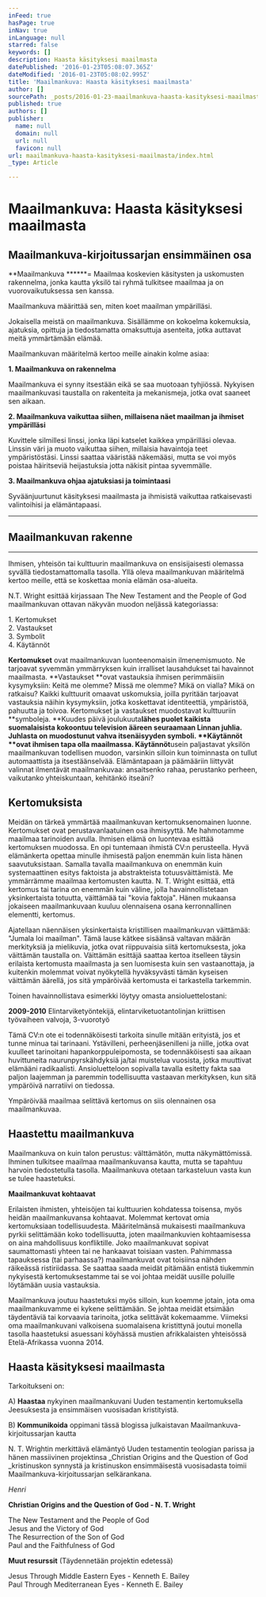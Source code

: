 ```yaml
---
inFeed: true
hasPage: true
inNav: true
inLanguage: null
starred: false
keywords: []
description: Haasta käsityksesi maailmasta
datePublished: '2016-01-23T05:08:07.365Z'
dateModified: '2016-01-23T05:08:02.995Z'
title: 'Maailmankuva: Haasta käsityksesi maailmasta'
author: []
sourcePath: _posts/2016-01-23-maailmankuva-haasta-kasityksesi-maailmasta.md
published: true
authors: []
publisher:
  name: null
  domain: null
  url: null
  favicon: null
url: maailmankuva-haasta-kasityksesi-maailmasta/index.html
_type: Article

---
```

# Maailmankuva: Haasta käsityksesi maailmasta

## Maailmankuva-kirjoitussarjan ensimmäinen osa

**Maailmankuva ******= Maailmaa koskevien käsitysten ja uskomusten rakennelma, jonka kautta yksilö tai ryhmä tulkitsee maailmaa ja on vuorovaikutuksessa sen kanssa.

Maailmankuva määrittää sen, miten koet maailman ympärilläsi. 

Jokaisella meistä on maailmankuva. Sisällämme on kokoelma kokemuksia, ajatuksia, opittuja ja tiedostamatta omaksuttuja asenteita, jotka auttavat meitä ymmärtämään elämää.

Maailmankuvan määritelmä kertoo meille ainakin kolme asiaa:

**1\. Maailmankuva on rakennelma**

Maailmankuva ei synny itsestään eikä se saa muotoaan tyhjiössä. Nykyisen maailmankuvasi taustalla on rakenteita ja mekanismeja, jotka ovat saaneet sen aikaan.

**2\. Maailmankuva vaikuttaa siihen, millaisena näet maailman ja ihmiset ympärilläsi**

Kuvittele silmillesi linssi, jonka läpi katselet kaikkea ympärilläsi olevaa. Linssin väri ja muoto vaikuttaa siihen, millaisia havaintoja teet ympäristöstäsi. Linssi saattaa vääristää näkemääsi, mutta se voi myös poistaa häiritseviä heijastuksia jotta näkisit pintaa syvemmälle. 

[][0]

**3\. Maailmankuva ohjaa ajatuksiasi ja toimintaasi**

Syväänjuurtunut käsityksesi maailmasta ja ihmisistä vaikuttaa ratkaisevasti valintoihisi ja elämäntapaasi.

****

## Maailmankuvan rakenne

****

Ihmisen, yhteisön tai kulttuurin maailmankuva on ensisijaisesti olemassa syvällä tiedostamattomalla tasolla. Yllä oleva maailmankuvan määritelmä kertoo meille, että se koskettaa monia elämän osa-alueita.

N.T. Wright esittää kirjassaan The New Testament and the People of God maailmankuvan ottavan näkyvän muodon neljässä kategoriassa:

1\. Kertomukset   
2\. Vastaukset  
3\. Symbolit  
4\. Käytännöt

**Kertomukset** ovat maailmankuvan luonteenomaisin ilmenemismuoto. Ne tarjoavat syvemmän ymmärryksen kuin irralliset lausahdukset tai havainnot maailmasta. **Vastaukset **ovat vastauksia ihmisen perimmäisiin kysymyksiin: Keitä me olemme? Missä me olemme? Mikä on vialla? Mikä on ratkaisu? Kaikki kulttuurit omaavat uskomuksia, joilla pyritään tarjoavat vastauksia näihin kysymyksiin, jotka koskettavat identiteettiä, ympäristöä, pahuutta ja toivoa. Kertomukset ja vastaukset muodostavat kulttuuriin **symboleja. **Kuudes päivä joulukuuta****lähes puolet kaikista suomalaisista kokoontuu television ääreen seuraamaan Linnan juhlia. Juhlasta on muodostunut vahva itsenäisyyden symboli. **Käytännöt **ovat ihmisen tapa olla maailmassa. Käytännöt****usein paljastavat yksilön maailmankuvan todellisen muodon, varsinkin silloin kun toiminnasta on tullut automaattista ja itsestäänselvää.  Elämäntapaan ja päämääriin liittyvät valinnat ilmentävät maailmankuvaa: ansaitsenko rahaa, perustanko perheen, vaikutanko yhteiskuntaan, kehitänkö itseäni?

## Kertomuksista

Meidän on tärkeä ymmärtää maailmankuvan kertomuksenomainen luonne. Kertomukset ovat perustavanlaatuinen osa ihmisyyttä. Me hahmotamme maailmaa tarinoiden avulla. Ihmisen elämä on luontevaa esittää kertomuksen muodossa. En opi tuntemaan ihmistä CV:n perusteella. Hyvä elämänkerta opettaa minulle ihmisestä paljon enemmän kuin lista hänen saavutuksistaan. Samalla tavalla maailmankuva on enemmän kuin systemaattinen esitys faktoista ja abstrakteista totuusväittämistä. Me ymmärrämme maailmaa kertomusten kautta. N. T. Wright esittää, että kertomus tai tarina on enemmän kuin väline, jolla havainnollistetaan yksinkertaista totuutta, väittämää tai "kovia faktoja". Hänen mukaansa jokaiseen maailmankuvaan kuuluu olennaisena osana kerronnallinen elementti, kertomus.

Ajatellaan näennäisen yksinkertaista kristillisen maailmankuvan väittämää: "Jumala loi maailman". Tämä lause kätkee sisäänsä valtavan määrän merkityksiä ja mielikuvia, jotka ovat riippuvaisia siitä kertomuksesta, joka väittämän taustalla on. Väittämän esittäjä saattaa kertoa itselleen täysin erilaista kertomusta maailmasta ja sen luomisesta kuin sen vastaanottaja, ja kuitenkin molemmat voivat nyökytellä hyväksyvästi tämän kyseisen väittämän äärellä, jos sitä ympäröivää kertomusta ei tarkastella tarkemmin.

Toinen havainnollistava esimerkki löytyy omasta ansioluettelostani:

**2009-2010** Elintarviketyöntekijä, elintarviketuotantolinjan kriittisen työvaiheen valvoja, 3-vuorotyö

Tämä CV:n ote ei todennäköisesti tarkoita sinulle mitään erityistä, jos et tunne minua tai tarinaani. Ystävilleni, perheenjäsenilleni ja niille, jotka ovat kuulleet tarinoitani hapankorppuleipomosta, se todennäköisesti saa aikaan huvittuneita naurunpyrskähdyksiä ja/tai muistelua vuosista, jotka muuttivat elämääni radikaalisti. Ansioluetteloon sopivalla tavalla esitetty fakta saa paljon laajemman ja paremmin todellisuutta vastaavan merkityksen, kun sitä ympäröivä narratiivi on tiedossa.

Ympäröivää maailmaa selittävä kertomus on siis olennainen osa maailmankuvaa. 

## Haastettu maailmankuva

Maailmankuva on kuin talon perustus: välttämätön, mutta näkymättömissä. Ihminen tulkitsee maailmaa maailmankuvansa kautta, mutta se tapahtuu harvoin tiedostetulla tasolla. Maailmankuva otetaan tarkasteluun vasta kun se tulee haastetuksi. 

**Maailmankuvat kohtaavat**

Erilaisten ihmisten, yhteisöjen tai kulttuurien kohdatessa toisensa, myös heidän maailmankuvansa kohtaavat. Molemmat kertovat omia kertomuksiaan todellisuudesta. Määritelmänsä mukaisesti maailmankuva pyrkii selittämään koko todellisuutta, joten maailmankuvien kohtaamisessa on aina mahdollisuus konfliktille. Joko maailmankuvat sopivat saumattomasti yhteen tai ne hankaavat toisiaan vasten. Pahimmassa tapauksessa (tai parhaassa?) maailmankuvat ovat toisiinsa nähden räikeässä ristiriidassa. Se saattaa saada meidät pitämään entistä tiukemmin nykyisestä kertomuksestamme tai se voi johtaa meidät uusille poluille löytämään uusia vastauksia.

Maailmankuva joutuu haastetuksi myös silloin, kun koemme jotain, jota oma maailmankuvamme ei kykene selittämään. Se johtaa meidät etsimään täydentäviä tai korvaavia tarinoita, jotka selittävät kokemaamme. Viimeksi oma maailmankuvani valkoisena suomalaisena kristittynä joutui monella tasolla haastetuksi asuessani köyhässä mustien afrikkalaisten yhteisössä Etelä-Afrikassa vuonna 2014\. 

## Haasta käsityksesi maailmasta

Tarkoitukseni on: 

A) **Haastaa** nykyinen maailmankuvani Uuden testamentin kertomuksella Jeesuksesta ja ensimmäisen vuosisadan kristityistä. 

B) **Kommunikoida** oppimani tässä blogissa julkaistavan Maailmankuva-kirjoitussarjan kautta

N. T. Wrightin merkittävä elämäntyö Uuden testamentin teologian parissa ja hänen massiivinen projektinsa _Christian Origins and the Question of God _kristinuskon synnystä ja kristinuskon ensimmäisestä vuosisadasta toimii Maailmankuva-kirjoitussarjan selkärankana.

_Henri_

**Christian Origins and the Question of God - N. T. Wright**

The New Testament and the People of God  
Jesus and the Victory of God  
The Resurrection of the Son of God  
Paul and the Faithfulness of God

**Muut resurssit** (Täydennetään projektin edetessä)

Jesus Through Middle Eastern Eyes - Kenneth E. Bailey  
Paul Through Mediterranean Eyes - Kenneth E. Bailey

[0]: https://fi.wikipedia.org/wiki/Aurinkolasit
